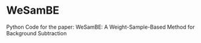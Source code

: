 # WeSamBE
Python Code for the paper: WeSamBE: A Weight-Sample-Based Method for Background Subtraction
 

